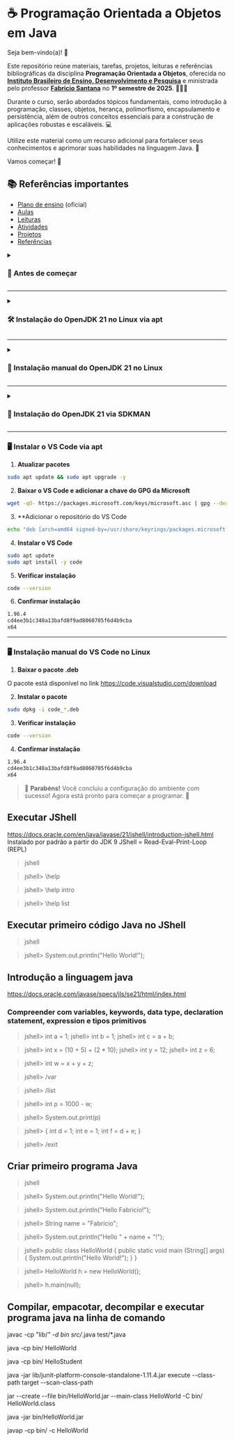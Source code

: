 # ☕ Programação Orientada a Objetos em Java

Seja bem-vindo(a)! 🤗

Este repositório reúne materiais, tarefas, projetos, leituras e referências bibliográficas da disciplina **Programação Orientada a Objetos**, oferecida no **[Instituto Brasileiro de Ensino, Desenvolvimento e Pesquisa](http://idp.edu.br)** e ministrada pelo professor **[Fabricio Santana](https://github.com/fabriciosantana/)** no **1º semestre de 2025**. 👨🏾‍🏫

Durante o curso, serão abordados tópicos fundamentais, como introdução à programação, classes, objetos, herança, polimorfismo, encapsulamento e persistência, além de outros conceitos essenciais para a construção de aplicações robustas e escaláveis. 💻

Utilize este material como um recurso adicional para fortalecer seus conhecimentos e aprimorar suas habilidades na linguagem Java. 🌟

Vamos começar! 🎉

## 📚 Referências importantes
- [Plano de ensino](http://www.google.com) (oficial)
- [Aulas]()
- [Leituras]()
- [Atividades]()
- [Projetos]()
- [Referências]()


<details>
<summary><h3><b>🏁 Antes de começar</b></h3></summary>

Para executar os códigos de exemplo, realizar as atividades práticas e desenvolver o projeto, é essencial ter um computador e configurá-lo com as ferramentas apropriadas.

A escolha do **[computador](https://en.wikipedia.org/wiki/Computer)** e do **[sistema operacional](https://en.wikipedia.org/wiki/Operating_system)** pode impactar significativamente sua experiência no desenvolvimento de softwares.

Para programar em **[Java](https://en.wikipedia.org/wiki/Java_(programming_language))**, não é necessário um computador de alto desempenho, mas recomenda-se um processador moderno, com pelo menos **16 GB de RAM** e um SSD para garantir melhor desempenho na compilação e execução dos programas. 

Quanto ao sistema operacional, o **[Linux](https://en.wikipedia.org/wiki/Linux)** é amplamente utilizado por desenvolvedores devido à sua compatibilidade com ferramentas open-source e ambientes de desenvolvimento, mas o **[Windows](https://en.wikipedia.org/wiki/Microsoft_Windows)** e **[macOS](https://en.wikipedia.org/wiki/MacOS)** também oferecem suporte completo para Java. 

Independentemente do sistema operacional escolhido, seu código poderá ser executado em qualquer outro sistema operacional que possua um ambiente Java devidamente configurado com a **[Java Virtual Machine](https://en.wikipedia.org/wiki/Java_virtual_machine)** geralmente por meio do **[Java Development Kit (JDK)](https://en.wikipedia.org/wiki/Java_Development_Kit)**. Isso ocorre porque o **[Java é uma linguagem multiplataforma](https://en.wikipedia.org/wiki/Cross-platform_software)**, permitindo que programas escritos em Java sejam executados sem modificações em diferentes sistemas operacionais. 

Caso esteja utilizando o Windows, uma alternativa prática para desenvolver em um ambiente Linux é o **[Windows Subsystem for Linux (WSL)](https://en.wikipedia.org/wiki/Windows_Subsystem_for_Linux)**, que permite rodar distribuições Linux diretamente no Windows com desempenho quase nativo. Outra opção é utilizar um **container de desenvolvimento na nuvem**, como o **[GitHub Codespaces](https://docs.github.com/codespaces/overview)**, garantindo um ambiente isolado, portátil e fácil de configurar, sem a necessidade de instalar todas as dependências no sistema operacional principal.

Além de um computador e um sistema operacional, para desenvolvier software em Java, é necessário instalar uma distribuição do **[Java Development Kit (JDK)](https://en.wikipedia.org/wiki/Java_Development_Kit)**. Há várias distribuições do JDK disponíveis, este respositório utiliza **[OpenJDK](https://en.wikipedia.org/wiki/OpenJDK)**, versão 21.

Embora seja possível desenvolver programas em Java utilizando qualquer **[editor de texto](https://en.wikipedia.org/wiki/Text_editor)** e um **[terminal](https://en.wikipedia.org/wiki/Terminal_emulator)**, recomenda-se o uso de um **[Ambiente de Desenvolvimento Integrado (Integrated Development Environment - IDE)](https://en.wikipedia.org/wiki/Integrated_development_environment)**. As IDEs tornam o desenvolvimento mais eficiente ao oferecer funcionalidades como edição avançada de código, compilação, testes, depuração, geração de pactoes e uma interface gráfica intuitiva.

Existem diversas IDEs para programação em Java no mercado, todas compatíveis com o código deste repositório. No entanto, recomenda-se a utilização do **[Visual Studio Code (VS Code)](https://code.visualstudio.com/)** devido à sua simplicidade, flexibilidade, extensibilidade e possibilidade de execução online, sem necessidade de instalação. Além disso, o VS Code oferece integração nativa com o **[GitHub Codespaces](https://github.com/features/codespaces)**, tornando o ambiente de desenvolvimento ainda mais acessível e eficiente.

Desenvolver software é um processo contínuo que exige colaboração e organização, frequentemente envolvendo vários desenvolvedores ao longo do tempo. Para gerenciar versões do código, facilitar o trabalho em equipe e manter um histórico estruturado das alterações, este repositório adota o **[Git](https://git-scm.com/)**, um sistema de controle de versão distribuído amplamente utilizado. O Git permite acompanhar mudanças no código, trabalhar em diferentes ramificações e sincronizar o projeto com repositórios remotos, como o **[GitHub](https://github.com/)**.

Em síntese, para aproveitar todo o conteúdo e praticar muito você precisa de no mínimo:
* Um computador com o sistema operacional de sua escolha, recomenda-se utilizar Linux (Ubuntu), Windows com WSL ou o Github Codespaces
* Instalar uma das distrições do Java Development Kit (JDK), recomenda-se o OpenJDK 21
* Instalar uma IDE, recomenda-se o VS Code com os plugins para Java e Git

Finalizada as devidas introduções, vamos seguir para a instalação das ferramentas com os passos abaixo:
* [Instalação do OpenJDK 21 no Linux via apt](#-instalação-do-openjdk-21-no-linux-via-apt)
    * (opcional) [Instalação manual do OpenJDK 21 no Linux](#-instalação-manual-do-openjdk-21-no-linux)
    * (opcional) [Instalação do OpenJDK 21 no Linux via SDKMAN!](#-instalação-do-openjdk-21-via-sdkman)
* [Instalação do VS Code no Linux via apt](#️-instalar-o-vs-code-via-apt)
    * (opcional) [Instalação manual do VS Code no Linux](#️-instalação-manual-do-vs-code-no-linux)

Se tudo isso é muito novo para você, invista um tempo em fortalecer sua base de conhecimento com os seguintes recursos:
* [Introduction to Linux](https://training.linuxfoundation.org/training/introduction-to-linux/)
* [Getting started with Visual Studio Code](https://code.visualstudio.com/docs/introvideos/basics)
* [Intro to GitHub](https://education.github.com/experiences/intro_to_github)
* [GitHub Foundations (Microsoft)](https://education.github.com/experiences/intro_to_github)
</details>



---

<details>
<summary><h3><b>🛠️ Instalação do OpenJDK 21 no Linux via apt</b></h3></summary>

Executar os seguintes comandos no terminal para instalar o OpenJDK 21 no Linux:

1. **Atualizar pacotes**

```bash
sudo apt update && sudo apt upgrade -y
```

2. **Instalar o OpenJDK 21**

```bash
sudo apt install -y openjdk-21-jdk
```

3. **Verificar a instalação**

```bash
java -version
```
4. **Confirmar a instalação**

```bash
openjdk version "21.0.2" 2024-01-16
OpenJDK Runtime Environment (build 21.0.2+13-58)
OpenJDK 64-Bit Server VM (build 21.0.2+13-58, mixed mode, sharing)
```

5. **Configuarar o OpenJDK 21 como padrão**

Esse passo é necessário apenas caso tenha várias versões do Java instaladas

```bash
sudo update-alternatives --config java
```

```bash
sudo update-alternatives --config javac
```

</details>

---

<details>
<summary><h3>🐧 Instalação manual do OpenJDK 21 no Linux</h3></summary>

Executar os seguintes comandos no terminal para instalar o OpenJDK 21 no Linux:

1. **Baixar o OpenJDK**

Baixar executando o comando abaixo no terminal ou fazer download da versão 21 em https://jdk.java.net/archive/

```bash
wget https://download.java.net/java/GA/jdk21.0.2/f2283984656d49d69e91c558476027ac/13/GPL/openjdk-21.0.2_linux-x64_bin.tar.gz
```

2. **Extrair o arquivo baixado e mova para o diretório /opt/**

```bash
tar -xvzf openjdk-21.0.2_linux-x64_bin.tar.gz
sudo mv jdk-21.0.2 /opt/
```

3. **Configurar variáveis de ambiente**

```bash
echo "export JAVA_HOME=/opt/jdk-21.0.2" >> ~/.bashrc
echo "export PATH=\$JAVA_HOME/bin:\$PATH" >> ~/.bashrc
source ~/.bashrc
```

4. **Verificar a instalação**

```bash
java -version
```

5. **Confirmar a instalação**

```bash
openjdk version "21.0.2" 2024-01-16
OpenJDK Runtime Environment (build 21.0.2+13-58)
OpenJDK 64-Bit Server VM (build 21.0.2+13-58, mixed mode, sharing)
```

6. **Configuarar o OpenJDK 21 como padrão**

Esse passo é necessário apenas caso tenha várias versões do Java instaladas

```bash
sudo update-alternatives --config java
```

```bash
sudo update-alternatives --config javac
```

</details>


---

<details>
<summary><h3>🐧 Instalação do OpenJDK 21 via SDKMAN</h3></summary>

O [SDKMAN!](https://sdkman.io/) é uma ferramenta que facilita a instalação e o gerenciamento de múltiplas versões do JDK no Linux e macOS. Com ele, você pode instalar, atualizar e alternar entre diferentes versões do Java facilmente.

1. **Instalar o SDKMAN!**

```bash
curl -s "https://get.sdkman.io" | bash
```

2. **Ativar o SDKMAN!**

```bash
source "$HOME/.sdkman/bin/sdkman-init.sh"
```

3. **Verificar instalação**

```bash
sdk version
```

4. **Confirmar instalação**

```bash
SDKMAN 5.19.0
```

5. **Instalar o OpenJDK 21**

```bash
sdk install java 21.0.2-open
```

6. **Verificar a instalação do OpenJDK 21**

```bash
java -version
```

7. **Confirmar a instalação do OpenJDK 21**

```bash
openjdk version "21.0.2" 2024-01-16
OpenJDK Runtime Environment (build 21.0.2+13-58)
OpenJDK 64-Bit Server VM (build 21.0.2+13-58, mixed mode, sharing)
```

Comando úteis do SDKMAN!

```bash
sdk update

sdk list java

sdk current java
```

</details>


---

### 🖥️ Instalar o VS Code via apt

1. **Atualizar pacotes**

```bash
sudo apt update && sudo apt upgrade -y
```

2. **Baixar o VS Code e adicionar a chave do GPG da Microsoft**

```bash
wget -qO- https://packages.microsoft.com/keys/microsoft.asc | gpg --dearmor | sudo tee /usr/share/keyrings/packages.microsoft.gpg > /dev/null
```

3. **Adicionar o repositório do VS Code

```bash
echo "deb [arch=amd64 signed-by=/usr/share/keyrings/packages.microsoft.gpg] https://packages.microsoft.com/repos/code stable main" | sudo tee /etc/apt/sources.list.d/vscode.list
```

4. **Instalar o VS Code**

```bash
sudo apt update
sudo apt install -y code
```

5. **Verificar instalação**

```bash
code --version
```

6. **Confirmar instalação**

```bash
1.96.4
cd4ee3b1c348a13bafd8f9ad8060705f6d4b9cba
x64
```

---

### 🖥️ Instalação manual do VS Code no Linux

1. **Baixar o pacote .deb**

O pacote está disponível no link https://code.visualstudio.com/download

2. **Instalar o pacote**

```bash
sudo dpkg -i code_*.deb
```

3. **Verificar instalação**

```bash
code --version
```

4. **Confirmar instalação**

```bash
1.96.4
cd4ee3b1c348a13bafd8f9ad8060705f6d4b9cba
x64
```

> 🎉 **Parabéns!** Você concluiu a configuração do ambiente com sucesso! Agora está pronto para começar a programar. 🚀


## Executar JShell 

https://docs.oracle.com/en/java/javase/21/jshell/introduction-jshell.html
Instalado por padrão a partir do JDK 9
JShell = Read-Eval-Print-Loop (REPL)

> jshell

> jshell> \help

> jshell> \help intro

> jshell> \help list

## Executar primeiro código Java no JShell

> jshell

> jshell> System.out.println("Hello World!");

## Introdução a linguagem java

https://docs.oracle.com/javase/specs/jls/se21/html/index.html

### Compreender com variables, keywords, data type, declaration statement, expression e tipos primitivos

> jshell> int a = 1;
> jshell> int b = 1;
> jshell> int c = a + b;

> jshell> int x = (10 + 5) + (2 * 10);
> jshell> int y = 12;
> jshell> int z = 6;

> jshell> int w = x + y + z;

> jshell> /var

> jshell> /list

> jshell> int p = 1000 - w;

> jshell> System.out.print(p)

> jshell> { 
    int d = 1;
    int e = 1;
    int f = d + e;
}

> jshell> /exit

## Criar primeiro programa Java

> jshell

> jshell> System.out.println("Hello World!");

> jshell> System.out.println("Hello Fabricio!");

> jshell> String name = "Fabricio";

> jshell> System.out.println("Hello " + name + "!");

> jshell> public class HelloWorld {
    public static void main (String[] args) {
        System.out.println("Hello World!");
    }
}

> jshell> HelloWorld h = new HelloWorld();

> jshell> h.main(null);

## Compilar, empacotar, decompilar e executar programa java na linha de comando

javac -cp "lib/*" -d bin src/*.java test/*.java

java -cp bin/ HelloWorld

java -cp bin/ HelloStudent

java -jar lib/junit-platform-console-standalone-1.11.4.jar execute --class-path target --scan-class-path

jar --create --file bin/HelloWorld.jar --main-class HelloWorld -C bin/ HelloWorld.class

java -jar bin/HelloWorld.jar

javap -cp bin/ -c HelloWorld
